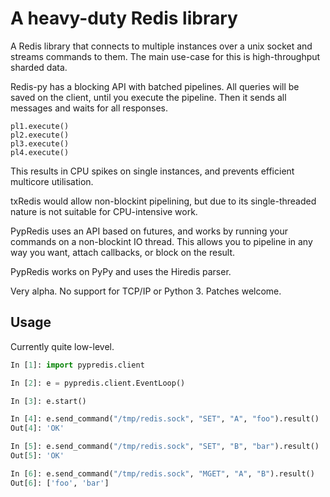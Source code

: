 A heavy-duty Redis library
==========================

A Redis library that connects to multiple instances over a unix socket and streams commands to them.
The main use-case for this is high-throughput sharded data.

Redis-py has a blocking API with batched pipelines.
All queries will be saved on the client, until you execute the pipeline.
Then it sends all messages and waits for all responses.

    pl1.execute()
    pl2.execute()
    pl3.execute()
    pl4.execute()

This results in CPU spikes on single instances, and prevents efficient multicore utilisation.

txRedis would allow non-blockint pipelining, but due to its single-threaded nature
is not suitable for CPU-intensive work.

PypRedis uses an API based on futures, and works by running your commands on a non-blockint IO thread.
This allows you to pipeline in any way you want, attach callbacks, or block on the result.

PypRedis works on PyPy and uses the Hiredis parser.

Very alpha. No support for TCP/IP or Python 3. Patches welcome.

Usage
-----

Currently quite low-level.

```python
In [1]: import pypredis.client

In [2]: e = pypredis.client.EventLoop()

In [3]: e.start()

In [4]: e.send_command("/tmp/redis.sock", "SET", "A", "foo").result()
Out[4]: 'OK'

In [5]: e.send_command("/tmp/redis.sock", "SET", "B", "bar").result()
Out[5]: 'OK'

In [6]: e.send_command("/tmp/redis.sock", "MGET", "A", "B").result()
Out[6]: ['foo', 'bar']
```
